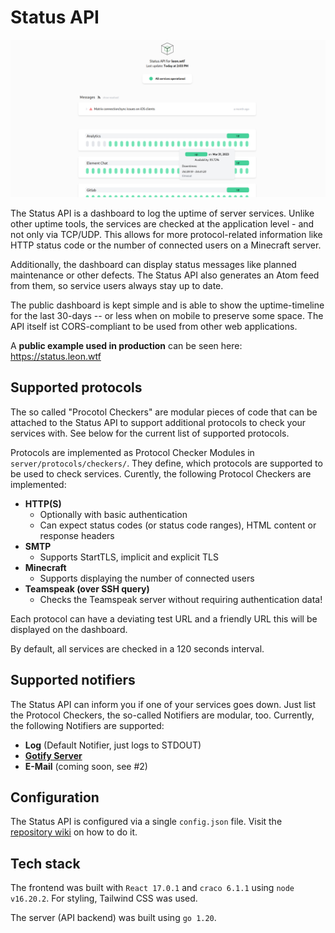 # Status API

![Status API Dashboard](./dashboard.png)

The Status API is a dashboard to log the uptime of server services. Unlike other uptime tools, the services are checked at the application level - and not only via TCP/UDP. This allows for more protocol-related information like HTTP status code or the number of connected users on a Minecraft server.

Additionally, the dashboard can display status messages like planned maintenance or other defects. The Status API also generates an Atom feed from them, so service users always stay up to date.

The public dashboard is kept simple and is able to show the uptime-timeline for the last 30-days -- or less when on mobile to preserve some space. The API itself ist CORS-compliant to be used from other web applications.

A **public example used in production** can be seen here: https://status.leon.wtf


## Supported protocols

The so called "Procotol Checkers" are modular pieces of code that can be attached to the Status API to support additional protocols to check your services with. See below for the current list of supported protocols.

Protocols are implemented as Protocol Checker Modules in `server/protocols/checkers/`. They define, which protocols are supported to be used to check services. Curently, the following Protocol Checkers are implemented:
- **HTTP(S)**
    - Optionally with basic authentication
    - Can expect status codes (or status code ranges), HTML content or response headers
- **SMTP**
    - Supports StartTLS, implicit and explicit TLS
- **Minecraft**
    - Supports displaying the number of connected users
- **Teamspeak (over SSH query)**
    - Checks the Teamspeak server without requiring authentication data!

Each protocol can have a deviating test URL and a friendly URL this will be displayed on the dashboard.

By default, all services are checked in a 120 seconds interval.


## Supported notifiers

The Status API can inform you if one of your services goes down. Just list the Protocol Checkers, the so-called Notifiers are modular, too. Currently, the following Notifiers are supported:
- **Log** (Default Notifier, just logs to STDOUT)
- **[Gotify Server](https://gotify.net/)**
- **E-Mail** (coming soon, see #2)


## Configuration

The Status API is configured via a single `config.json` file. Visit the [repository wiki](https://git.leon.wtf/leon/status-api/-/wikis/Configuration) on how to do it.


## Tech stack

The frontend was built with `React 17.0.1` and `craco 6.1.1` using `node v16.20.2`. For styling, Tailwind CSS was used.

The server (API backend) was built using `go 1.20`.

